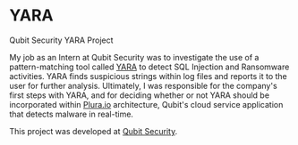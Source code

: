 # YARA
Qubit Security YARA Project

My job as an Intern at Qubit Security was to investigate the use of a pattern-matching tool called <a href="http://virustotal.github.io/yara/">YARA</a> to detect SQL Injection and Ransomware activities. YARA finds suspicious strings within log files and reports it to the user for further analysis. 
Ultimately, I was responsible for the company's first steps with YARA, and for deciding whether or not YARA should be incorporated within <a href="https://www.plura.io/">Plura.io</a> architecture, Qubit's cloud service application that detects malware in real-time.

This project was developed at <a href="http://en.qubitsec.com/"> Qubit Security</a>.
